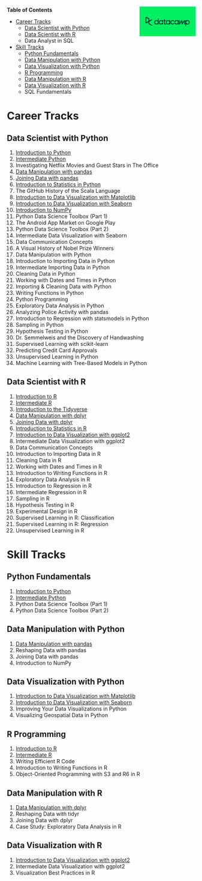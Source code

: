 [<img src="datacamp.png" align="right" width=150;>](https://www.datacamp.com)

**Table of Contents**

- [Career Tracks](#career-tracks)
    * [Data Scientist with Python](#data-scientist-with-python)
    * [Data Scientist with R](#data-scientist-with-r)
    * Data Analyst in SQL
- [Skill Tracks](#skill-tracks)
    * [Python Fundamentals](#python-fundamentals)
    * [Data Manipulation with Python](#data-manipulation-with-python)
    * [Data Visualization with Python](#data-visualization-with-python)
    * [R Programming](#r-programming)
    * [Data Manipulation with R](#data-manipulation-with-r)
    * [Data Visualization with R](#data-visualization-with-r)
    * SQL Fundamentals

# Career Tracks

## Data Scientist with Python

1. [Introduction to Python](introduction-to-python)
1. [Intermediate Python](intermediate-python)
1. Investigating Netflix Movies and Guest Stars in The Office
1. [Data Manipulation with pandas](data-manipulation-with-pandas)
1. [Joining Data with pandas](joining-data-with-pandas)
1. [Introduction to Statistics in Python](introduction-to-statistics-in-python)
1. The GitHub History of the Scala Language
1. [Introduction to Data Visualization with Matplotlib](introduction-to-data-visualization-with-matplotlib)
1. [Introduction to Data Visualization with Seaborn](introduction-to-data-visualization-with-seaborn)
1. [Introduction to NumPy](introduction-to-numpy)
1. Python Data Science Toolbox (Part 1)
1. The Android App Market on Google Play
1. Python Data Science Toolbox (Part 2)
1. Intermediate Data Visualization with Seaborn
1. Data Communication Concepts
1. A Visual History of Nobel Prize Winners
1. Data Manipulation with Python
1. Introduction to Importing Data in Python
1. Intermediate Importing Data in Python
1. Cleaning Data in Python
1. Working with Dates and Times in Python
1. Importing &amp; Cleaning Data with Python
1. Writing Functions in Python
1. Python Programming
1. Exploratory Data Analysis in Python
1. Analyzing Police Activity with pandas
1. Introduction to Regression with statsmodels in Python
1. Sampling in Python
1. Hypothesis Testing in Python
1. Dr. Semmelweis and the Discovery of Handwashing
1. Supervised Learning with scikit-learn
1. Predicting Credit Card Approvals
1. Unsupervised Learning in Python
1. Machine Learning with Tree-Based Models in Python

## Data Scientist with R

1. [Introduction to R](introduction-to-r)
1. [Intermediate R](intermediate-r)
1. [Introduction to the Tidyverse](introduction-to-the-tidyverse)
1. [Data Manipulation with dplyr](data-manipulation-with-dplyr)
1. [Joining Data with dplyr](joining-data-with-dplyr)
1. [Introduction to Statistics in R](introduction-to-statistics-in-r)
1. [Introduction to Data Visualization with ggplot2](introduction-to-data-visualization-with-ggplot2)
1. Intermediate Data Visualization with ggplot2
1. Data Communication Concepts
1. Introduction to Importing Data in R
1. Cleaning Data in R
1. Working with Dates and Times in R
1. Introduction to Writing Functions in R
1. Exploratory Data Analysis in R
1. Introduction to Regression in R
1. Intermediate Regression in R
1. Sampling in R
1. Hypothesis Testing in R
1. Experimental Design in R
1. Supervised Learning in R: Classification
1. Supervised Learning in R: Regression
1. Unsupervised Learning in R

# Skill Tracks

## Python Fundamentals

1. [Introduction to Python](introduction1.to1.python)
1. [Intermediate Python](intermediate1.python)
1. Python Data Science Toolbox (Part 1)
1. Python Data Science Toolbox (Part 2)

## Data Manipulation with Python

1. [Data Manipulation with pandas](data-manipulation-with-pandas)
1. Reshaping Data with pandas
1. Joining Data with pandas
1. Introduction to NumPy

## Data Visualization with Python

1. [Introduction to Data Visualization with Matplotlib](introduction-to-data-visualization-with-matplotlib)
1. [Introduction to Data Visualization with Seaborn](introduction-to-data-visualization-with-seaborn)
1. Improving Your Data Visualizations in Python
1. Visualizing Geospatial Data in Python

## R Programming

1. [Introduction to R](introduction-to-r)
1. [Intermediate R](intermediate-r)
1. Writing Efficient R Code
1. Introduction to Writing Functions in R
1. Object-Oriented Programming with S3 and R6 in R

## Data Manipulation with R

1. [Data Manipulation with dplyr](data-manipulation-with-dplyr)
1. Reshaping Data with tidyr
1. Joining Data with dplyr
1. Case Study: Exploratory Data Analysis in R

## Data Visualization with R

1. [Introduction to Data Visualization with ggplot2](introduction-to-data-visualization-with-ggplot2)
1. Intermediate Data Visualization with ggplot2
1. Visualization Best Practices in R

